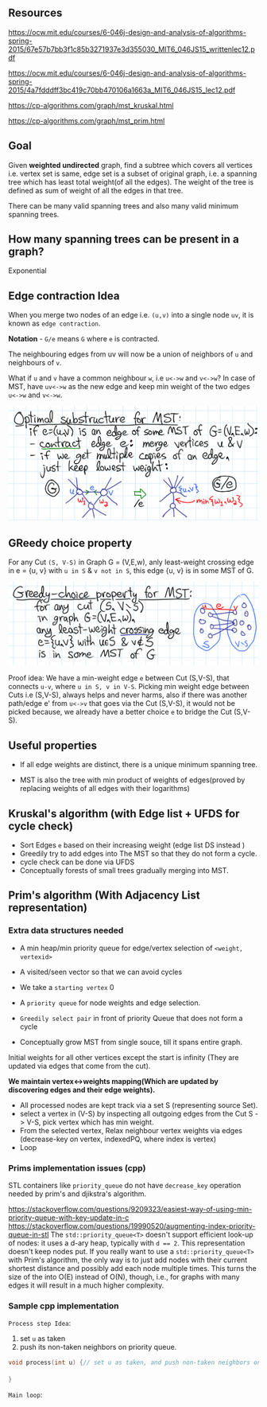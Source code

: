 
## Resources

https://ocw.mit.edu/courses/6-046j-design-and-analysis-of-algorithms-spring-2015/67e57b7bb3f1c85b3271937e3d355030_MIT6_046JS15_writtenlec12.pdf

https://ocw.mit.edu/courses/6-046j-design-and-analysis-of-algorithms-spring-2015/4a7fdddff3bc419c70bb470106a1663a_MIT6_046JS15_lec12.pdf

https://cp-algorithms.com/graph/mst_kruskal.html

https://cp-algorithms.com/graph/mst_prim.html

## Goal

Given **weighted undirected** graph,
find a subtree which covers all vertices i.e. vertex set is same, edge set is a subset of original graph, i.e. a spanning tree which has least total weight(of all the edges). The weight of the tree is defined as sum of weight of all the edges in that tree.

There can be many valid spanning trees and also many valid minimum spanning trees.

## How many spanning trees can be present in a graph?

Exponential

## Edge contraction Idea

When you merge two nodes of an edge i.e. `(u,v)` into a single node `uv`, it is known as `edge contraction`.

**Notation** - `G/e` means `G` where `e` is contracted. 

The neighbouring edges from uv will now be a union of 
neighbors of `u` and neighbours of `v`.

What if `u` and `v` have a common neighbour `w`, i.e `u<->w` and `v<->w`?
In case of MST, have `uv<->w` as the new edge and keep min weight of the two edges `u<->w` and `v<->w`.

![Edge contraction](images/edgecontraction.PNG)


## GReedy choice property

For any Cut `(S, V-S)` in Graph G = (V,E,w),
anly least-weight crossing edge in e = {u, v} with `u in S` & `v not in S`, this edge {u, v} is in some MST of G.

![Greedy choice mst](images/greedychoicemst.PNG)

Proof idea:
We have a min-weight edge `e` between Cut (S,V-S), that connects `u-v`, where `u in S, v in V-S`.
Picking min weight edge between Cuts i.e (S,V-S), always helps and never harms, also if there was another 
path/edge e' from `u<->v` that goes via the Cut (S,V-S), it would not be picked because, we already have a better choice `e` to bridge the Cut (S,V-S).

## Useful properties

* If all edge weights are distinct, there is a unique minimum spanning tree.

* MST is also the tree with min product of weights of edges(proved by replacing weights of all edges with their logarithms)


## Kruskal's algorithm (with Edge list + UFDS for cycle check)

* Sort Edges `e` based on their increasing weight (edge list DS instead )
* Greedily try to add edges into The MST so that they do not form a cycle.
* cycle check can be done via UFDS
* Conceptually forests  of small trees gradually merging into MST.


## Prim's algorithm (With Adjacency List representation)

### Extra data structures needed
* A min heap/min priority queue for edge/vertex selection of `<weight, vertexid>`
* A visited/seen vector so that we can avoid cycles


* We take a `starting vertex` 0
* A `priority queue` for node weights and edge selection.
* `Greedily select pair` in front of priority Queue that does not form a cycle
* Conceptually grow MST from single souce, till it spans entire graph.


Initial weights for all other vertices except the start is infinity (They are updated via edges that come from the cut).

**We maintain vertex<->weights mapping(Which are updated by discovering edges and their edge weights).**

* All processed nodes are kept track via a set S (representing source Set).
* select a vertex in (V-S) by inspecting all outgoing edges from the Cut S -> V-S, pick vertex which has min weight.
* From the selected vertex, Relax neighbour vertex weights via edges (decrease-key on vertex, indexedPQ, where index is vertex)
* Loop

### Prims implementation issues (cpp)

STL containers like `priority_queue` do not have `decrease_key` operation needed by prim's and djikstra's algorithm.

https://stackoverflow.com/questions/9209323/easiest-way-of-using-min-priority-queue-with-key-update-in-c
https://stackoverflow.com/questions/19990520/augmenting-index-priority-queue-in-stl
The `std::priority_queue<T>` doesn't support efficient look-up of nodes: it uses a d-ary heap, typically with `d == 2`. This representation doesn't keep nodes put. If you really want to use a `std::priority_queue<T>` with Prim's algorithm, the only way is to just add nodes with their current shortest distance and possibly add each node multiple times. This turns the size of the into O(E) instead of O(N), though, i.e., for graphs with many edges it will result in a much higher complexity.


### Sample cpp implementation

`Process step Idea`: 
1. set `u` as taken
2. push its non-taken neighbors on priority queue.
```cpp
void process(int u) {// set u as taken, and push non-taken neighbors on pq.

}
```

`Main loop`:




